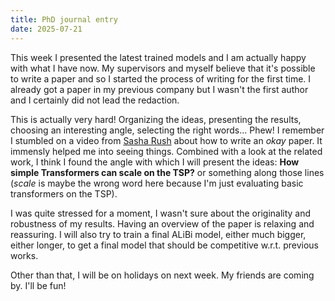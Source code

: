 ```yaml
---
title: PhD journal entry
date: 2025-07-21
---
```


This week I presented the latest trained models and I am actually happy with what I have now. My
supervisors and myself believe that it's possible to write a paper and so I started the process of
writing for the first time. I already got a paper in my previous company but I wasn't the first
author and I certainly did not lead the redaction.

This is actually very hard! Organizing the ideas, presenting the results, choosing an interesting
angle, selecting the right words... Phew! I remember I stumbled on a video from [Sasha
Rush](https://www.youtube.com/watch?v=qNlwVGxkG7Q) about how to write an *okay* paper. It immensly
helped me into seeing things. Combined with a look at the related work, I think I found the angle
with which I will present the ideas: **How simple Transformers can scale on the TSP?** or something
along those lines (*scale* is maybe the wrong word here because I'm just evaluating basic
transformers on the TSP).

I was quite stressed for a moment, I wasn't sure about the originality and robustness of my results.
Having an overview of the paper is relaxing and reassuring. I will also try to train a final ALiBi
model, either much bigger, either longer, to get a final model that should be competitive w.r.t.
previous works.

Other than that, I will be on holidays on next week. My friends are coming by. I'll be fun!
